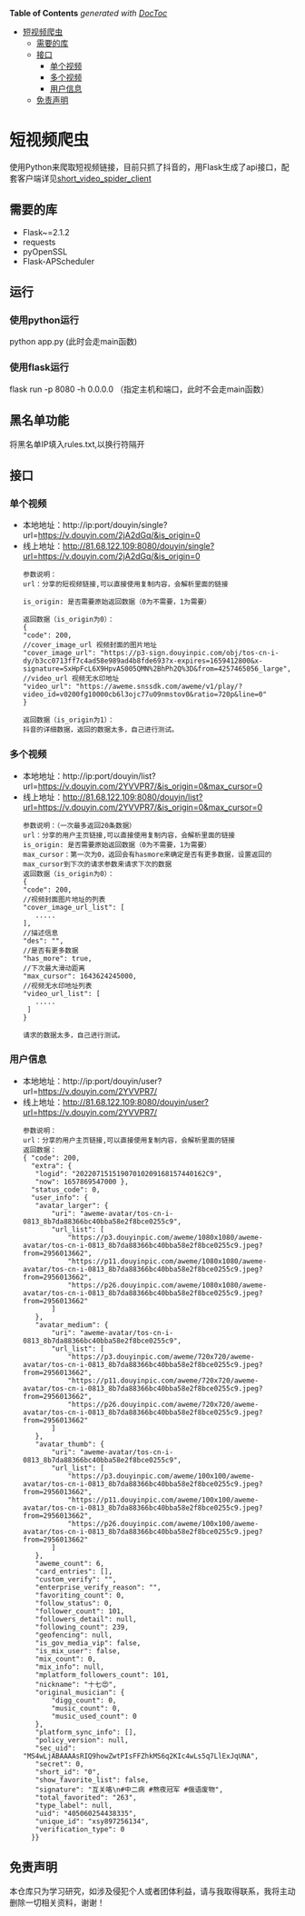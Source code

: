 <!-- START doctoc generated TOC please keep comment here to allow auto update -->
<!-- DON'T EDIT THIS SECTION, INSTEAD RE-RUN doctoc TO UPDATE -->
**Table of Contents**  *generated with [DocToc](https://github.com/thlorenz/doctoc)*

- [短视频爬虫](#%E7%9F%AD%E8%A7%86%E9%A2%91%E7%88%AC%E8%99%AB)
  - [需要的库](#%E9%9C%80%E8%A6%81%E7%9A%84%E5%BA%93)
  - [接口](#%E6%8E%A5%E5%8F%A3)
    - [单个视频](#%E5%8D%95%E4%B8%AA%E8%A7%86%E9%A2%91)
    - [多个视频](#%E5%A4%9A%E4%B8%AA%E8%A7%86%E9%A2%91)
    - [用户信息](#%E7%94%A8%E6%88%B7%E4%BF%A1%E6%81%AF)
  - [免责声明](#%E5%85%8D%E8%B4%A3%E5%A3%B0%E6%98%8E)

<!-- END doctoc generated TOC please keep comment here to allow auto update -->

# 短视频爬虫
使用Python来爬取短视频链接，目前只抓了抖音的，用Flask生成了api接口，配套客户端详见[short_video_spider_client](https://github.com/LuckyLi706/short_video_spider_client)

## 需要的库
  + Flask~=2.1.2
  + requests
  + pyOpenSSL
  + Flask-APScheduler

## 运行
### 使用python运行
python app.py (此时会走main函数)
### 使用flask运行
flask run -p 8080 -h 0.0.0.0 （指定主机和端口，此时不会走main函数）

## 黑名单功能
将黑名单IP填入rules.txt,以换行符隔开

## 接口
### 单个视频
  + 本地地址：http://ip:port/douyin/single?url=https://v.douyin.com/2jA2dGq/&is_origin=0
  + 线上地址：http://81.68.122.109:8080/douyin/single?url=https://v.douyin.com/2jA2dGq/&is_origin=0
    ```
    参数说明：
    url：分享的短视频链接,可以直接使用复制内容，会解析里面的链接
    
    is_origin: 是否需要原始返回数据（0为不需要，1为需要）
    
    返回数据（is_origin为0）：
    {
    "code": 200,
    //cover_image_url 视频封面的图片地址
    "cover_image_url": "https://p3-sign.douyinpic.com/obj/tos-cn-i-dy/b3cc0713ff7c4ad58e989ad4b8fde693?x-expires=1659412800&x-signature=SxHpFcL6X9HpvAS005QMN%2BhPh2Q%3D&from=4257465056_large",
    //video_url 视频无水印地址
    "video_url": "https://aweme.snssdk.com/aweme/v1/play/?video_id=v0200fg10000cb6l3ojc77u09nmstov0&ratio=720p&line=0"
    }

    返回数据（is_origin为1）：
    抖音的详细数据，返回的数据太多，自己进行测试。
    
    ```

### 多个视频
   + 本地地址：http://ip:port/douyin/list?url=https://v.douyin.com/2YVVPR7/&is_origin=0&max_cursor=0
   + 线上地址：http://81.68.122.109:8080/douyin/list?url=https://v.douyin.com/2YVVPR7/&is_origin=0&max_cursor=0
     ```
     参数说明：（一次最多返回20条数据）
     url：分享的用户主页链接,可以直接使用复制内容，会解析里面的链接
     is_origin: 是否需要原始返回数据（0为不需要，1为需要）
     max_cursor：第一次为0，返回会有hasmore来确定是否有更多数据，设置返回的max_cursor到下次的请求参数来请求下次的数据
     返回数据（is_origin为0）：
     {
     "code": 200,
     //视频封面图片地址的列表
     "cover_image_url_list": [
        .....
     ],
     //描述信息
     "des": "",
     //是否有更多数据
     "has_more": true,
     //下次最大滑动距离
     "max_cursor": 1643624245000,
     //视频无水印地址列表
     "video_url_list": [
        .....
      ]
     }

     请求的数据太多，自己进行测试。
     ```

### 用户信息
   + 本地地址：http://ip:port/douyin/user?url=https://v.douyin.com/2YVVPR7/
   + 线上地址：http://81.68.122.109:8080/douyin/user?url=https://v.douyin.com/2YVVPR7/
     ```
     参数说明：
     url：分享的用户主页链接,可以直接使用复制内容，会解析里面的链接
     返回数据：
     { "code": 200,
       "extra": {
        "logid": "20220715151907010209168157440162C9",
        "now": 1657869547000 },
       "status_code": 0,
       "user_info": {
        "avatar_larger": {
            "uri": "aweme-avatar/tos-cn-i-0813_8b7da88366bc40bba58e2f8bce0255c9",
            "url_list": [
                "https://p3.douyinpic.com/aweme/1080x1080/aweme-avatar/tos-cn-i-0813_8b7da88366bc40bba58e2f8bce0255c9.jpeg?from=2956013662",
                "https://p11.douyinpic.com/aweme/1080x1080/aweme-avatar/tos-cn-i-0813_8b7da88366bc40bba58e2f8bce0255c9.jpeg?from=2956013662",
                "https://p26.douyinpic.com/aweme/1080x1080/aweme-avatar/tos-cn-i-0813_8b7da88366bc40bba58e2f8bce0255c9.jpeg?from=2956013662"
            ]
        },
        "avatar_medium": {
            "uri": "aweme-avatar/tos-cn-i-0813_8b7da88366bc40bba58e2f8bce0255c9",
            "url_list": [
                "https://p3.douyinpic.com/aweme/720x720/aweme-avatar/tos-cn-i-0813_8b7da88366bc40bba58e2f8bce0255c9.jpeg?from=2956013662",
                "https://p11.douyinpic.com/aweme/720x720/aweme-avatar/tos-cn-i-0813_8b7da88366bc40bba58e2f8bce0255c9.jpeg?from=2956013662",
                "https://p26.douyinpic.com/aweme/720x720/aweme-avatar/tos-cn-i-0813_8b7da88366bc40bba58e2f8bce0255c9.jpeg?from=2956013662"
            ]
        },
        "avatar_thumb": {
            "uri": "aweme-avatar/tos-cn-i-0813_8b7da88366bc40bba58e2f8bce0255c9",
            "url_list": [
                "https://p3.douyinpic.com/aweme/100x100/aweme-avatar/tos-cn-i-0813_8b7da88366bc40bba58e2f8bce0255c9.jpeg?from=2956013662",
                "https://p11.douyinpic.com/aweme/100x100/aweme-avatar/tos-cn-i-0813_8b7da88366bc40bba58e2f8bce0255c9.jpeg?from=2956013662",
                "https://p26.douyinpic.com/aweme/100x100/aweme-avatar/tos-cn-i-0813_8b7da88366bc40bba58e2f8bce0255c9.jpeg?from=2956013662"
            ]
        },
        "aweme_count": 6,
        "card_entries": [],
        "custom_verify": "",
        "enterprise_verify_reason": "",
        "favoriting_count": 0,
        "follow_status": 0,
        "follower_count": 101,
        "followers_detail": null,
        "following_count": 239,
        "geofencing": null,
        "is_gov_media_vip": false,
        "is_mix_user": false,
        "mix_count": 0,
        "mix_info": null,
        "mplatform_followers_count": 101,
        "nickname": "十七😍",
        "original_musician": {
            "digg_count": 0,
            "music_count": 0,
            "music_used_count": 0
        },
        "platform_sync_info": [],
        "policy_version": null,
        "sec_uid": "MS4wLjABAAAAsRIQ9howZwtPIsFFZhkMS6q2KIc4wLs5q7LlExJqUNA",
        "secret": 0,
        "short_id": "0",
        "show_favorite_list": false,
        "signature": "互关咯\n#中二病 #熬夜冠军 #俄语废物",
        "total_favorited": "263",
        "type_label": null,
        "uid": "405060254438335",
        "unique_id": "xsy897256134",
        "verification_type": 0
       }}    
       ```
## 免责声明
本仓库只为学习研究，如涉及侵犯个人或者团体利益，请与我取得联系，我将主动删除一切相关资料，谢谢！
